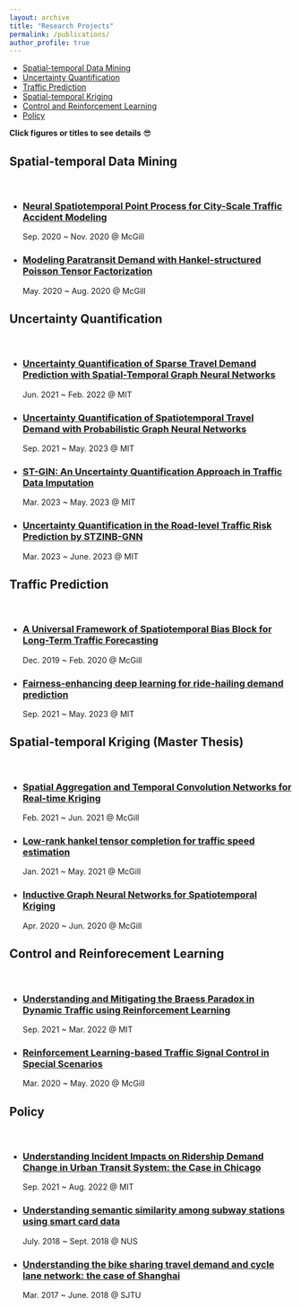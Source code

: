 ```yaml
---
layout: archive
title: "Research Projects"
permalink: /publications/
author_profile: true
---
```



<head>
  <meta charset="utf-8">
  <meta http-equiv="X-UA-Compatible" content="IE=edge">
  <meta name="viewport" content="width=device-width, initial-scale=1">
  <title>Freebie: 12 Practical Templates For List Pages</title>
  <link rel="stylesheet" href="image-list-small.css">
</head>

<ul>
<li><a href="#dm">Spatial-temporal Data Mining</a></li>
<li><a href="#uq">Uncertainty Quantification</a></li>
<li><a href="#dp">Traffic Prediction</a></li>
<li><a href="#st-kriging">Spatial-temporal Kriging</a></li>
<li><a href="#rl">Control and Reinforcement Learning</a></li>
<li><a href="#policy">Policy</a></li>
</ul>

**Click figures or titles to see details** :sunglasses:

<section>
<h2 id="dm">Spatial-temporal Data Mining</h2>
<br> 
  <ul class="image-list-small">
    <li>
      <a href="../Projects/NSTPP/" style="background-image: url('../files/stpp.png');"></a>
      <div class="details">
        <h3><a href="../Projects/NSTPP/">Neural Spatiotemporal Point Process for City-Scale Traffic Accident Modeling</a></h3>
        <p class="image-author">Sep. 2020 ~ Nov. 2020 @ McGill</p>
        </div>
    </li>
    <li>
      <a href="../Projects/bptf/" style="background-image: url('../files/bptf.png');"></a>
      <div class="details">
        <h3><a href="../Projects/bptf/">Modeling Paratransit Demand with Hankel-structured Poisson Tensor Factorization</a></h3>
        <p class="image-author">May. 2020 ~ Aug. 2020 @ McGill</p>
      </div>
    </li>
  </ul>

<section>
<h2 id="uq">Uncertainty Quantification</h2>
<br> 
  <ul class="image-list-small">
    <li>
      <a href="../Projects/STZINB/" style="background-image: url('../files/stzinb.png');"></a>
      <div class="details">
        <h3><a href="../Projects/STZINB">Uncertainty Quantification of Sparse Travel Demand Prediction with Spatial-Temporal Graph Neural Networks</a></h3>
        <p class="image-author">Jun. 2021 ~ Feb. 2022 @ MIT</p>
      </div>
    </li>
    <li>
      <a href="../Projects/uq_mv/" style="background-image: url('../files/uq_mv.png');"></a>
      <div class="details">
        <h3><a href="../Projects/uq_mv">Uncertainty Quantification of Spatiotemporal Travel Demand with Probabilistic Graph Neural Networks</a></h3>
        <p class="image-author">Sep. 2021 ~ May. 2023 @ MIT</p>
      </div>
    </li>
    <li>
      <a href="../Projects/stgin/" style="background-image: url('../files/stgin.png');"></a>
      <div class="details">
        <h3><a href="../Projects/stgin">ST-GIN: An Uncertainty Quantification Approach in Traffic Data Imputation</a></h3>
        <p class="image-author">Mar. 2023 ~ May. 2023 @ MIT</p>
      </div>
    </li>
    <li>
      <a href="../Projects/giscience2023/" style="background-image: url('../files/giscience2023.png');"></a>
      <div class="details">
        <h3><a href="../Projects/giscience2023">Uncertainty Quantification in the Road-level Traffic Risk Prediction by STZINB-GNN</a></h3>
        <p class="image-author">Mar. 2023 ~ June. 2023 @ MIT</p>
      </div>
    </li>

  </ul>

<section>
<h2 id="dm">Traffic Prediction</h2>
<br> 
  <ul class="image-list-small">
    <li>
      <a href="../Projects/general_framework/" style="background-image: url('../files/framework_kdd.png');"></a>
      <div class="details">
        <h3><a href="../Projects/general_framework/">A Universal Framework of Spatiotemporal Bias Block for Long-Term Traffic Forecasting</a></h3>
        <p class="image-author">Dec. 2019 ~ Feb. 2020 @ McGill</p>
      </div>
    </li>
    <li>
      <a href="../Projects/fairness/" style="background-image: url('../files/fairness.png');"></a>
      <div class="details">
        <h3><a href="../Projects/fairness/">Fairness-enhancing deep learning for ride-hailing demand prediction</a></h3>
        <p class="image-author">Sep. 2021 ~ May. 2023 @ MIT</p>
      </div>
    </li>
  </ul>


<section>
<h2 id="st-kriging">Spatial-temporal Kriging (Master Thesis)</h2>
<br> 
  <ul class="image-list-small">
  <li>
      <a href="../Projects/SATCN/" style="background-image: url('../files/satcn.png');"></a>
      <div class="details">
        <h3><a href="../Projects/SATCN/">Spatial Aggregation and Temporal Convolution Networks for Real-time Kriging</a></h3>
        <p class="image-author">Feb. 2021 ~ Jun. 2021 @ McGill</p>
        </div>
    </li>
    <li>
      <a href="../Projects/lowrank/" style="background-image: url('../files/lowrank.png');"></a>
      <div class="details">
        <h3><a href="../Projects/lowrank/">Low-rank hankel tensor completion for traffic speed estimation</a></h3>
        <p class="image-author">Jan. 2021 ~ May. 2021 @ McGill</p>
        </div>
    </li>
    <li>
      <a href="../Projects/IGNNK/" style="background-image: url('../files/ignnk.png');"></a>
      <div class="details">
        <h3><a href="../Projects/IGNNK/">Inductive Graph Neural Networks for Spatiotemporal Kriging</a></h3>
        <p class="image-author">Apr. 2020 ~ Jun. 2020 @ McGill</p>
        </div>
    </li>
  </ul>

<section>
<h2 id=rl>Control and Reinforecement Learning</h2>
<br>
<ul class="image-list-small">
    <li>
      <a href="../Projects/braess/" style="background-image: url('../files/braess.gif');"></a>
      <div class="details">
        <h3><a href="../Projects/braess/">Understanding and Mitigating the Braess Paradox in Dynamic Traffic using Reinforcement Learning</a></h3>
        <p class="image-author">Sep. 2021 ~ Mar. 2022 @ MIT</p>
      </div>
    </li>
    <li>
      <a href="../Projects/signal/" style="background-image: url('../files/comp767.gif');"></a>
      <div class="details">
        <h3><a href="../Projects/signal/">Reinforcement Learning-based Traffic Signal Control in Special Scenarios</a></h3>
        <p class="image-author">Mar. 2020 ~ May. 2020 @ McGill</p>
      </div>
    </li>
  </ul>

<section>
<h2 id=policy>Policy</h2>
<br>
<ul class="image-list-small">
    <li>
      <a href="../Projects/cta_incident/" style="background-image: url('../files/cta_incident.png');"></a>
      <div class="details">
        <h3><a href="../Projects/cta_incident/">Understanding Incident Impacts on Ridership Demand Change in Urban Transit System: the Case in Chicago</a></h3>
        <p class="image-author">Sep. 2021 ~ Aug. 2022 @ MIT</p>
      </div>
    </li>
    <li>
      <a href="../Projects/stns/" style="background-image: url('../files/stns.gif');"></a>
      <div class="details">
        <h3><a href="../Projects/stns/">Understanding semantic similarity among subway stations using smart card data</a></h3>
        <p class="image-author">July. 2018 ~ Sept. 2018 @ NUS</p>
      </div>
    </li>
    <li>
      <a href="../Projects/bikesharing/" style="background-image: url('../files/geographic_barrier_titled.png');"></a>
      <div class="details">
        <h3><a href="../Projects/bikesharing/">Understanding the bike sharing travel demand and cycle lane network: the case of Shanghai</a></h3>
        <p class="image-author">Mar. 2017 ~ June. 2018 @ SJTU</p>
      </div>
    </li>
  </ul>